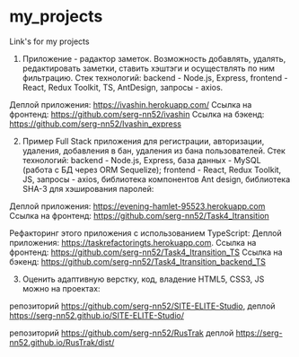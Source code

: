 # my_projects
Link's for my projects

1. Приложение - радактор заметок. Возможность добавлять, удалять, редактировать заметки, ставить хэштэги и осуществлять по ним фильтрацию.
Стек технологий: backend - Node.js, Express, frontend - React, Redux Toolkit, TS, AntDesign, запросы - axios.

  Деплой приложения: https://ivashin.herokuapp.com/
  Ссылка на фронтенд: https://github.com/serg-nn52/ivashin
  Ссылка на бэкенд: https://github.com/serg-nn52/Ivashin_express 

2. Пример Full Stack приложения для регистрации, авторизации, удаления, добавления в бан, удаления из бана пользователей.
Стек технологий: backend - Node.js, Express, база данных - MySQL (работа с БД через ORM Sequelize); frontend - React, Redux Toolkit, JS, запросы - axios, библиотека компонентов Ant design, библиотека SHA-3 для хэширования паролей:

  Деплой приложения: https://evening-hamlet-95523.herokuapp.com
  Ссылка на фронтенд: https://github.com/serg-nn52/Task4_Itransition

  Рефакторинг этого приложения с использованием TypeScript:
  Деплой приложения: https://taskrefactoringts.herokuapp.com.
  Ссылка на фронтенд: https://github.com/serg-nn52/Task4_Itransition_TS
  Ссылка на бэкенд: https://github.com/serg-nn52/Task4_Itransition_backend_TS



3. Оценить адаптивную верстку, код, владение HTML5, CSS3, JS можно на проектах:

  репозиторий https://github.com/serg-nn52/SITE-ELITE-Studio,
  деплой https://serg-nn52.github.io/SITE-ELITE-Studio/

  репозиторий https://github.com/serg-nn52/RusTrak
  деплой https://serg-nn52.github.io/RusTrak/dist/
